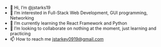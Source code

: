 - 👋 Hi, I’m @jstarks19
- 👀 I’m interested in Full-Stack Web Development, GUI programming, Networking
- 🌱 I’m currently learning the React Framework and Python
- 💞️ I’m looking to collaborate on nothing at the moment, just learning and practicing
- 📫 How to reach me jstarkey0919@gmail.com

<!---
jstarks19/jstarks19 is a ✨ special ✨ repository because its `README.md` (this file) appears on your GitHub profile.
You can click the Preview link to take a look at your changes.
--->
